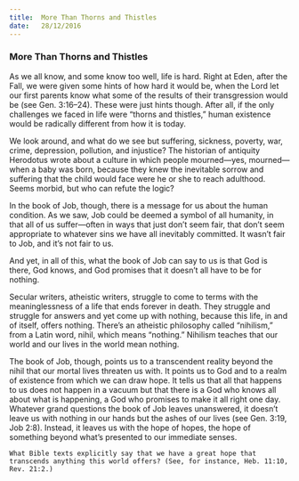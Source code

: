 ```yaml
---
title:  More Than Thorns and Thistles
date:   28/12/2016
---
```


### More Than Thorns and Thistles

As we all know, and some know too well, life is hard. Right at Eden, after the Fall, we were given some hints of how hard it would be, when the Lord let our first parents know what some of the results of their transgression would be (see Gen. 3:16–24). These were just hints though. After all, if the only challenges we faced in life were “thorns and thistles,” human existence would be radically different from how it is today. 

We look around, and what do we see but suffering, sickness, poverty, war, crime, depression, pollution, and injustice? The historian of antiquity Herodotus wrote about a culture in which people mourned—yes, mourned—when a baby was born, because they knew the inevitable sorrow and suffering that the child would face were he or she to reach adulthood. Seems morbid, but who can refute the logic?

In the book of Job, though, there is a message for us about the human condition. As we saw, Job could be deemed a symbol of all humanity, in that all of us suffer—often in ways that just don’t seem fair, that don’t seem appropriate to whatever sins we have all inevitably committed. It wasn’t fair to Job, and it’s not fair to us.

And yet, in all of this, what the book of Job can say to us is that God is there, God knows, and God promises that it doesn’t all have to be for nothing. 

Secular writers, atheistic writers, struggle to come to terms with the meaninglessness of a life that ends forever in death. They struggle and struggle for answers and yet come up with nothing, because this life, in and of itself, offers nothing. There’s an atheistic philosophy called “nihilism,” from a Latin word, nihil, which means “nothing.” Nihilism teaches that our world and our lives in the world mean nothing. 

The book of Job, though, points us to a transcendent reality beyond the nihil that our mortal lives threaten us with. It points us to God and to a realm of existence from which we can draw hope. It tells us that all that happens to us does not happen in a vacuum but that there is a God who knows all about what is happening, a God who promises to make it all right one day. Whatever grand questions the book of Job leaves unanswered, it doesn’t leave us with nothing in our hands but the ashes of our lives (see Gen. 3:19, Job 2:8). Instead, it leaves us with the hope of hopes, the hope of something beyond what’s presented to our immediate senses.

`What Bible texts explicitly say that we have a great hope that transcends anything this world offers? (See, for instance, Heb. 11:10, Rev. 21:2.)`